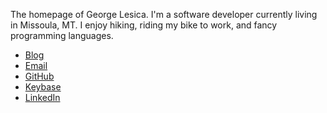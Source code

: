 The homepage of George Lesica. I'm a software developer currently living in Missoula, MT. I enjoy
hiking, riding my bike to work, and fancy programming languages.

  - [Blog](http://goto10line.net/)
  - [Email](mailto:george@lesica.com)
  - [GitHub](https://github.com/glesica)
  - [Keybase](https://keybase.io/glesica)
  - [LinkedIn](https://www.linkedin.com/in/george-lesica)

